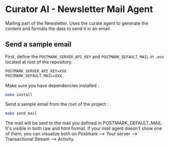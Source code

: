 # Curator AI - Newsletter Mail Agent

Mailing part of the Newsletter. Uses the curate agent to generate the content and formats the data to send it in an email.

## Send a sample email

First, define the `POSTMARK_SERVER_API_KEY` and `POSTMARK_DEFAULT_MAIL` in `.env` located at root of the repository.

```txt
POSTMARK_SERVER_API_KEY=XXX
POSTMARK_DEFAULT_MAIL=XXX
```

Make sure you have dependencies installed :

```sh
make install
```

Send a sample email from the root of the project :

```sh
make send_mail
```

The mail will be sent to the mail you defined in POSTMARK_DEFAULT_MAIL. It's visible in both raw and html format. If your mail agent doesn't show one of them, you can visualize both on Postmark --> Your server --> Transactional Stream --> Activity.

